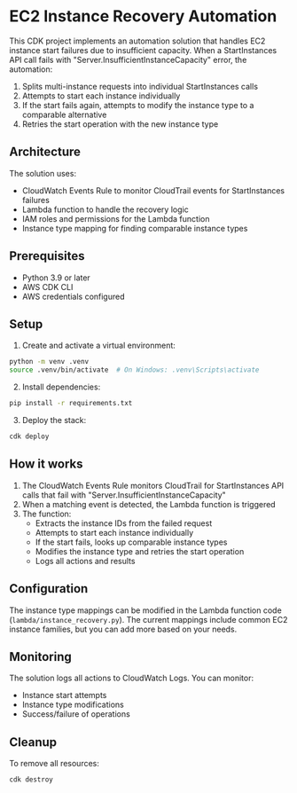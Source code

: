 # EC2 Instance Recovery Automation

This CDK project implements an automation solution that handles EC2 instance start failures due to insufficient capacity. When a StartInstances API call fails with "Server.InsufficientInstanceCapacity" error, the automation:

1. Splits multi-instance requests into individual StartInstances calls
2. Attempts to start each instance individually
3. If the start fails again, attempts to modify the instance type to a comparable alternative
4. Retries the start operation with the new instance type

## Architecture

The solution uses:
- CloudWatch Events Rule to monitor CloudTrail events for StartInstances failures
- Lambda function to handle the recovery logic
- IAM roles and permissions for the Lambda function
- Instance type mapping for finding comparable instance types

## Prerequisites

- Python 3.9 or later
- AWS CDK CLI
- AWS credentials configured

## Setup

1. Create and activate a virtual environment:
```bash
python -m venv .venv
source .venv/bin/activate  # On Windows: .venv\Scripts\activate
```

2. Install dependencies:
```bash
pip install -r requirements.txt
```

3. Deploy the stack:
```bash
cdk deploy
```

## How it works

1. The CloudWatch Events Rule monitors CloudTrail for StartInstances API calls that fail with "Server.InsufficientInstanceCapacity"
2. When a matching event is detected, the Lambda function is triggered
3. The function:
   - Extracts the instance IDs from the failed request
   - Attempts to start each instance individually
   - If the start fails, looks up comparable instance types
   - Modifies the instance type and retries the start operation
   - Logs all actions and results

## Configuration

The instance type mappings can be modified in the Lambda function code (`lambda/instance_recovery.py`). The current mappings include common EC2 instance families, but you can add more based on your needs.

## Monitoring

The solution logs all actions to CloudWatch Logs. You can monitor:
- Instance start attempts
- Instance type modifications
- Success/failure of operations

## Cleanup

To remove all resources:
```bash
cdk destroy
```
